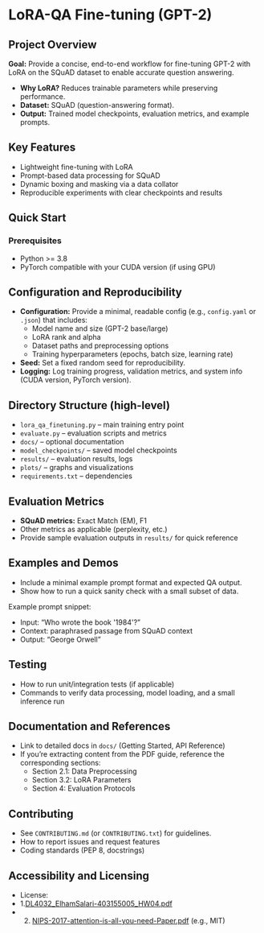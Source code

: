
# LoRA-QA Fine-tuning (GPT-2)

## Project Overview
**Goal:** Provide a concise, end-to-end workflow for fine-tuning GPT-2 with LoRA on the SQuAD dataset to enable accurate question answering.

- **Why LoRA?** Reduces trainable parameters while preserving performance.
- **Dataset:** SQuAD (question-answering format).
- **Output:** Trained model checkpoints, evaluation metrics, and example prompts.

## Key Features
- Lightweight fine-tuning with LoRA
- Prompt-based data processing for SQuAD
- Dynamic boxing and masking via a data collator
- Reproducible experiments with clear checkpoints and results

## Quick Start

### Prerequisites
- Python >= 3.8
- PyTorch compatible with your CUDA version (if using GPU)

## Configuration and Reproducibility

- **Configuration:** Provide a minimal, readable config (e.g., `config.yaml` or `.json`) that includes:
  - Model name and size (GPT-2 base/large)
  - LoRA rank and alpha
  - Dataset paths and preprocessing options
  - Training hyperparameters (epochs, batch size, learning rate)
- **Seed:** Set a fixed random seed for reproducibility.
- **Logging:** Log training progress, validation metrics, and system info (CUDA version, PyTorch version).

## Directory Structure (high-level)

- `lora_qa_finetuning.py` – main training entry point
- `evaluate.py` – evaluation scripts and metrics
- `docs/` – optional documentation
- `model_checkpoints/` – saved model checkpoints
- `results/` – evaluation results, logs
- `plots/` – graphs and visualizations
- `requirements.txt` – dependencies

## Evaluation Metrics

- **SQuAD metrics:** Exact Match (EM), F1
- Other metrics as applicable (perplexity, etc.)
- Provide sample evaluation outputs in `results/` for quick reference

## Examples and Demos

- Include a minimal example prompt format and expected QA output.
- Show how to run a quick sanity check with a small subset of data.

Example prompt snippet:
- Input: “Who wrote the book '1984'?”
- Context: paraphrased passage from SQuAD context
- Output: “George Orwell”

## Testing

- How to run unit/integration tests (if applicable)
- Commands to verify data processing, model loading, and a small inference run

## Documentation and References

- Link to detailed docs in `docs/` (Getting Started, API Reference)
- If you’re extracting content from the PDF guide, reference the corresponding sections:
  - Section 2.1: Data Preprocessing
  - Section 3.2: LoRA Parameters
  - Section 4: Evaluation Protocols

## Contributing

- See `CONTRIBUTING.md` (or `CONTRIBUTING.txt`) for guidelines.
- How to report issues and request features
- Coding standards (PEP 8, docstrings)

## Accessibility and Licensing

- License:
- 1.[DL4032_ElhamSalari-403155005_HW04.pdf](https://github.com/user-attachments/files/22247982/DL4032_ElhamSalari-403155005_HW04.pdf)
- 2. [NIPS-2017-attention-is-all-you-need-Paper.pdf](https://github.com/user-attachments/files/22247988/NIPS-2017-attention-is-all-you-need-Paper.pdf) (e.g., MIT)


